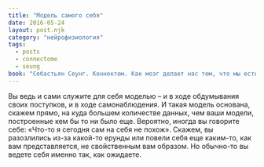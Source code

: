 ```yaml
---
title: "Модель самого себя"
date: 2016-05-24
layout: post.njk
category: "нейрофизиология"
tags:
  - posts
  - connectome
  - seung
book: "Себастьян Сеунг. Коннектом. Как мозг делает нас тем, что мы есть"
---
```


Вы ведь и сами служите для себя моделью – и в ходе обдумывания своих поступков, и в ходе самонаблюдения. И такая модель основана, скажем прямо, на куда большем количестве данных, чем ваши модели, построенные кем бы то ни было еще. Вероятно, иногда вы говорите себе: «Что-то я сегодня сам на себя не похож». Скажем, вы разозлились из-за какой-то ерунды или повели себя еще каким-то, как вам представляется, не свойственным вам образом. Но обычно-то вы ведете себя именно так, как ожидаете.
